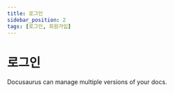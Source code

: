 ```yaml
---
title: 로그인
sidebar_position: 2
tags: [로그인, 회원가입]
---
```


# 로그인

Docusaurus can manage multiple versions of your docs.
